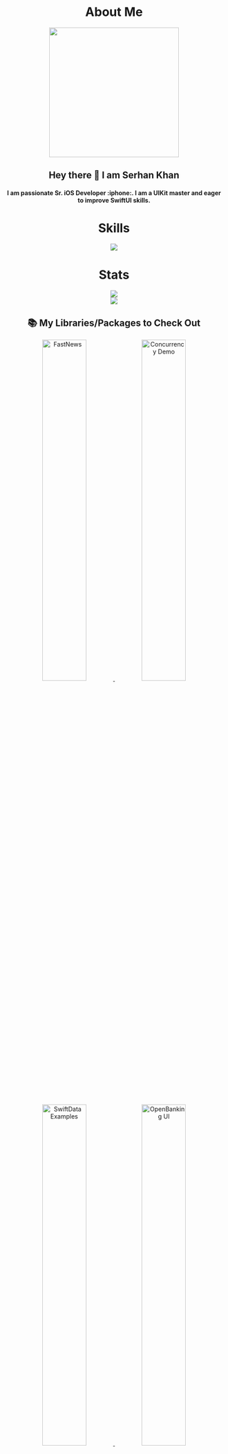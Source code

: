 <h1 align="center">About Me</h1>
<div id="header" align="center"> 
  <img src="https://i.pinimg.com/originals/aa/dd/7e/aadd7e9b3bd757c82a475138365f4c09.jpg" width="300"/>
  <h2> Hey there 👋 I am Serhan Khan</h2> 
  <h4>  I am passionate Sr. iOS Developer :iphone:. I am a UIKit master and eager to improve SwiftUI skills. </h4> 
</div>

<h1 align="center">Skills</h1>
<p align="center">
  <a href="https://skillicons.dev">
    <img src="https://skillicons.dev/icons?i=apple,git,swift,github,gitlab,firebase,figma,postman,kotlin,androidstudio" />
  </a>
</p>

<h1 align="center">Stats</h1>
<div class="row" align="center">
  <div class="column">
        <img src="https://github-readme-stats.vercel.app/api/top-langs/?username=khanboy1989&theme=tokyonight&hide=javascript,html,ruby,java" />
  </div>
  <div class="column">
        <img src="http://github-profile-summary-cards.vercel.app/api/cards/profile-details?username=khanboy1989&theme=tokyonight" />
  </div>
</div>

<h2 align="center">📚 My Libraries/Packages to Check Out</h2>
<p align="center">
  <a href="https://github.com/khanboy1989/FastNews">
    <img width="45%" height="45%" alt="FastNews" src="https://github-readme-stats.vercel.app/api/pin/?username=khanboy1989&repo=FastNews&theme=tokyonight&hide_border=true" />
  </a>
  <a href="https://github.com/khanboy1989/iOS-Concurrency-Demo">
    <img width="45%" height="45%" alt="Concurrency Demo" src="https://github-readme-stats.vercel.app/api/pin/?username=khanboy1989&repo=iOS-Concurrency-Demo&theme=tokyonight&hide_border=true" />
  </a>
</p>

<p align="center">
  <a href="https://github.com/khanboy1989/SwiftUI-SwiftData-Examples">
    <img width="45%" height="45%" alt="SwiftData Examples" src="https://github-readme-stats.vercel.app/api/pin/?username=khanboy1989&repo=SwiftUI-SwiftData-Examples&theme=tokyonight&hide_border=true" />
  </a>
  <a href="https://github.com/khanboy1989/OpenBanking-UIConcepts">
    <img width="45%" height="45%" alt="OpenBanking UI" src="https://github-readme-stats.vercel.app/api/pin/?username=khanboy1989&repo=OpenBanking-UIConcepts&theme=tokyonight&hide_border=true" />
  </a>
</p>

<div align="center">
  <h3 class="heading-element" dir="auto">Connect with Me</h3>
  <p dir="auto"> 
    <a href="https://www.linkedin.com/in/serhan-khan-97b577103/" rel="nofollow">
      <img src="https://camo.githubusercontent.com/0c59c81be6c6e981fbad69ea742692368b3fdc1018090a34cb7764dfea5a1a91/68747470733a2f2f696d672e736869656c64732e696f2f62616467652f6c696e6b6564696e2d2532333030373742352e7376673f7374796c653d666f722d7468652d6261646765266c6f676f3d6c696e6b6564696e266c6f676f436f6c6f723d7768697465" alt="LinkedIn" style="max-width: 100%;">
    </a>

    <a href="https://medium.com/@serhankhan" rel="nofollow">
      <img src="https://camo.githubusercontent.com/d06cde692bdb899bf98484f47a4817ae576b2efae3723cdd43bf1260012d83b0/68747470733a2f2f696d672e736869656c64732e696f2f62616467652f4d656469756d2d3132313030453f7374796c653d666f722d7468652d6261646765266c6f676f3d6d656469756d266c6f676f436f6c6f723d7768697465" alt="Medium" style="max-width: 100%;">
    </a>

    <a href="https://www.youtube.com/@SwiftwithSerhan-d7x" rel="nofollow">
      <img src="https://img.shields.io/badge/YouTube-FF0000?style=for-the-badge&logo=youtube&logoColor=white" alt="YouTube" style="max-width: 100%;">
    </a>
  </p>
</div>

